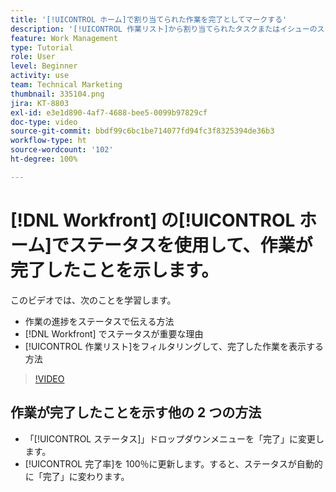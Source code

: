 ```yaml
---
title: '[!UICONTROL ホーム]で割り当てられた作業を完了としてマークする'
description: '[!UICONTROL 作業リスト]から割り当てられたタスクまたはイシューのステータスを変更して、タスクやイシューが完了したことを示す方法について説明します。次に、リストをフィルターして、完了した作業のみを表示します。'
feature: Work Management
type: Tutorial
role: User
level: Beginner
activity: use
team: Technical Marketing
thumbnail: 335104.png
jira: KT-8803
exl-id: e3e1d890-4af7-4688-bee5-0099b97829cf
doc-type: video
source-git-commit: bbdf99c6bc1be714077fd94fc3f8325394de36b3
workflow-type: ht
source-wordcount: '102'
ht-degree: 100%

---
```


# [!DNL Workfront] の[!UICONTROL ホーム]でステータスを使用して、作業が完了したことを示します。

このビデオでは、次のことを学習します。

* 作業の進捗をステータスで伝える方法
* [!DNL  Workfront] でステータスが重要な理由
* [!UICONTROL 作業リスト]をフィルタリングして、完了した作業を表示する方法

>[!VIDEO](https://video.tv.adobe.com/v/3444286/?quality=12&learn=on&enablevpops=1&captions=jpn)


## 作業が完了したことを示す他の 2 つの方法

* 「[!UICONTROL ステータス]」ドロップダウンメニューを「完了」に変更します。
* [!UICONTROL 完了率]を 100％に更新します。すると、ステータスが自動的に「完了」に変わります。

<!--
learn more URLs
-->
